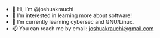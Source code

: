 - 👋 Hi, I’m @joshuakrauchi
- 👀 I’m interested in learning more about software!
- 🌱 I’m currently learning cybersec and GNU/Linux.
- 📫 You can reach me by email: joshuakrauchi@gmail.com

